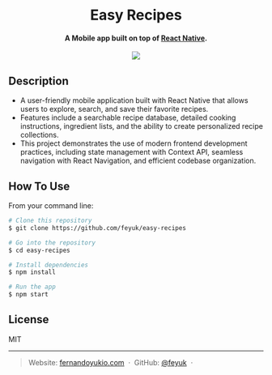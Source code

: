 <h1 align="center">
  <br>
  Easy Recipes
</h1>
<h4 align="center">A  Mobile app built on top of <a href="https://reactnative.dev/" target="_blank">React Native</a>.</h4>

<p align="center">
  <img src="https://res.cloudinary.com/institutotrader/image/upload/v1671457985/0.%20Fernando.com/comida-app.webp" />
</p>

## Description

- A user-friendly mobile application built with React Native that allows users to explore, search, and save their favorite recipes.
- Features include a searchable recipe database, detailed cooking instructions, ingredient lists, and the ability to create personalized recipe collections. 
- This project demonstrates the use of modern frontend development practices, including state management with Context API, seamless navigation with React Navigation, and efficient codebase organization.

## How To Use

From your command line:
```bash
# Clone this repository
$ git clone https://github.com/feyuk/easy-recipes

# Go into the repository
$ cd easy-recipes

# Install dependencies
$ npm install

# Run the app
$ npm start
```
## License

MIT

---

> Website: [fernandoyukio.com](https://fernandoyukio.com) &nbsp;&middot;&nbsp;
> GitHub: [@feyuk](https://github.com/feyuk) &nbsp;&middot;&nbsp;


